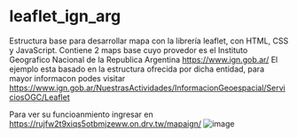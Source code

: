 # leaflet_ign_arg
Estructura base para desarrollar mapa con la librería leaflet, con HTML, CSS y JavaScript.
Contiene 2 maps base cuyo provedor es el Instituto Geografico Nacional de la Republica Argentina https://www.ign.gob.ar/
El ejemplo esta basado en la estructura ofrecida por dicha entidad, para mayor informacon podes visitar https://www.ign.gob.ar/NuestrasActividades/InformacionGeoespacial/ServiciosOGC/Leaflet

Para ver su funcioanmiento ingresar en https://rujfw2t9xiqs5otbmjzeww.on.drv.tw/mapaign/
![image](https://user-images.githubusercontent.com/92270370/177896055-7957fb5a-810b-49c3-bd19-240493d5466b.png)

